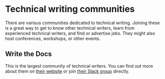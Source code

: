 # Technical writing communities

There are various communities dedicated to technical writing. Joining these is a great way to get to know other technical writers, learn from experienced technical writers, and find or advertise jobs. They might also host conferences, workshops, or other events.

## Write the Docs
This is the largest community of technical writers. You can find out more about them on [their website](https://www.writethedocs.org/) or join [their Slack group](https://www.writethedocs.org/slack/) directly.
